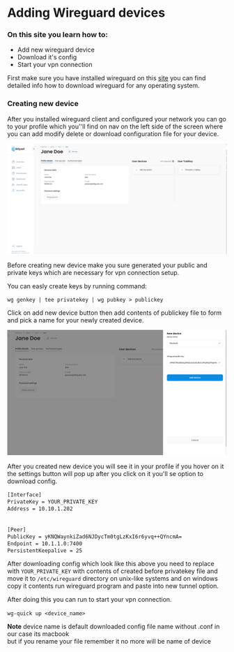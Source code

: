 # Adding Wireguard devices

### On this site you learn how to:

* Add new wireguard device
* Download it's config
* Start your vpn connection

First make sure you have installed wireguard on this [site](https://www.wireguard.com/install/) you can find detailed info how to download wireguard for any operating system.

### Creating new device

After you installed wireguard client and configured your network you can go to your profile which you''ll find on nav on the left side of the screen where you can add modify delete or download configuration file for your device.

![Profile page](../.gitbook/assets/profile.png)





Before creating new device make you sure generated your public and private keys which are necessary for vpn connection setup.

You can easly create keys by running command:

```
wg genkey | tee privatekey | wg pubkey > publickey
```

Click on add new device button then add contents of publickey file to form and pick a name for your newly created device.

![New device Form](../.gitbook/assets/adddevice.png)

After you created new device you will see it in your profile if you hover on it the settings button will pop up after you click on it you'll se option to download config.

```
[Interface]
PrivateKey = YOUR_PRIVATE_KEY
Address = 10.10.1.202


[Peer]
PublicKey = yKNQWaynkiZad6NJDycTm0tgLzKxI6r6yvq++QYncmA=
Endpoint = 10.1.1.0:7400
PersistentKeepalive = 25
```

After downloading config which look like this above you need to replace with `YOUR_PRIVATE_KEY` with contents of created before privatekey file and move it to `/etc/wireguard` directory on  unix-like systems and on windows copy it contents run wireguard program and paste into new tunnel option.

After doing this you can run to start your vpn connection.

`wg-quick up <device_name>`&#x20;

&#x20;**Note** device name is default downloaded config file name without .conf in our case its macbook\
&#x20;but if you rename your file remember it no more will be name of device
